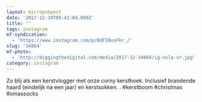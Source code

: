 ```yaml
---
layout: micropubpost
date: '2017-12-24T09:41:04.000Z'
title: ''
tags: instagram
mf-syndication:
  - 'https://www.instagram.com/p/BdFI8usFkr_/'
slug: '34864'
mf-photo:
  - 'http://diggingthedigital.com/media/2017-12-34864/ig-nxla-vr.jpg'
category: instagram
---
```

Zo blij als een kerstvlogger met onze corny kersthoek. Inclusief brandende haard (eindelijk na een jaar) en kerstsokken. .
#kerstboom #christmas #xmassocks
